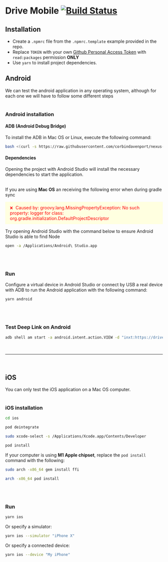 # Drive Mobile [![Build Status](https://travis-ci.com/internxt/drive-mobile.svg?branch=master)](https://travis-ci.com/internxt/drive-mobile)

## Installation

- Create a `.npmrc` file from the `.npmrc.template` example provided in the repo.
- Replace `TOKEN` with your own [Github Personal Access Token](https://docs.github.com/en/github/authenticating-to-github/keeping-your-account-and-data-secure/creating-a-personal-access-token) with `read:packages` permission **ONLY**
- Use `yarn` to install project dependencies.

## Android

We can test the android application in any operating system, although for each one we will have to follow some different steps
</br></br>

### Android installation

#### ADB (Android Debug Bridge)

To install the ADB in Mac OS or Linux, execute the following command:

```bash
bash <(curl -s https://raw.githubusercontent.com/corbindavenport/nexus-tools/master/install.sh)
```

#### Dependencies

Opening the project with Android Studio will install the necessary dependencies to start the application.
</br></br>

If you are using <b>Mac OS</b> an receiving the following error when during gradle sync

<p style="color: red; background: lightyellow; padding: 10px 15px;">
<span style="margin-right: 5px; font-size: 12px;">❌</span>
Caused by: groovy.lang.MissingPropertyException: No such property: logger for class: org.gradle.initialization.DefaultProjectDescriptor
</p>
Try opening Android Studio with the command below to ensure Android Studio is able to find Node

```bash
open -a /Applications/Android\ Studio.app
```

</br></br>

### Run

Configure a virtual device in Android Studio or connect by USB a real device with ADB to run the Android application with the following command:

```bash
yarn android
```

</br></br>

### Test Deep Link on Android

```bash
adb shell am start -a android.intent.action.VIEW -d "inxt:https://drive.internxt.com"
```

</br>
<hr>
</br>

## iOS

You can only test the iOS application on a Mac OS computer.
</br></br>

### iOS installation

```bash
cd ios

pod deintegrate

sudo xcode-select -s /Applications/Xcode.app/Contents/Developer

pod install
```

If your computer is using <b>M1 Apple chipset</b>, replace the `pod install` command with the following:

```bash
sudo arch -x86_64 gem install ffi

arch -x86_64 pod install
```

</br></br>

### Run

```bash
yarn ios
```

Or specify a simulator:

```bash
yarn ios --simulator "iPhone X"
```

Or specify a connected device:

```bash
yarn ios --device "My iPhone"
```
